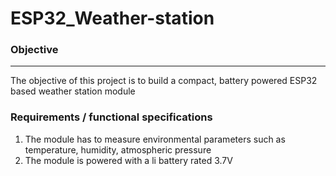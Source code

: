 # ESP32_Weather-station

### Objective
-----------------------------------------------------------------------------------------------------------------------------------------------------------------------
The objective of this project is to build a compact, battery powered ESP32 based weather station module

### Requirements / functional specifications
1. The module has to measure environmental parameters such as temperature, humidity, atmospheric pressure
2. The module is powered with a li battery rated 3.7V
